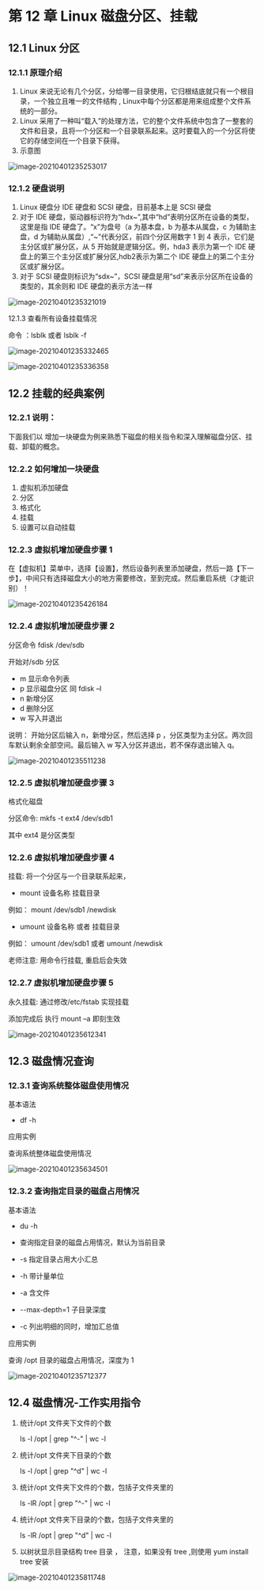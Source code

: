 # 第 12 章 Linux 磁盘分区、挂载

## 12.1 Linux 分区

### 12.1.1 原理介绍

1. Linux 来说无论有几个分区，分给哪一目录使用，它归根结底就只有一个根目录，一个独立且唯一的文件结构 , Linux中每个分区都是用来组成整个文件系统的一部分。
2. Linux 采用了一种叫“载入”的处理方法，它的整个文件系统中包含了一整套的文件和目录，且将一个分区和一个目录联系起来。这时要载入的一个分区将使它的存储空间在一个目录下获得。
3. 示意图

![image-20210401235253017](https://happychan.oss-cn-shenzhen.aliyuncs.com/img/pic/20210401235253.png)

### 12.1.2 硬盘说明

1. Linux 硬盘分 IDE 硬盘和 SCSI 硬盘，目前基本上是 SCSI 硬盘
2. 对于 IDE 硬盘，驱动器标识符为“hdx~”,其中“hd”表明分区所在设备的类型，这里是指 IDE 硬盘了。“x”为盘号（a 为基本盘，b 为基本从属盘，c 为辅助主盘，d 为辅助从属盘）,“~”代表分区，前四个分区用数字 1 到 4 表示，它们是主分区或扩展分区，从 5 开始就是逻辑分区。例，hda3 表示为第一个 IDE 硬盘上的第三个主分区或扩展分区,hdb2表示为第二个 IDE 硬盘上的第二个主分区或扩展分区。
3. 对于 SCSI 硬盘则标识为“sdx~”，SCSI 硬盘是用“sd”来表示分区所在设备的类型的，其余则和 IDE 硬盘的表示方法一样

![image-20210401235321019](https://happychan.oss-cn-shenzhen.aliyuncs.com/img/pic/20210401235321.png)

12.1.3 查看所有设备挂载情况

命令 ：lsblk 或者 lsblk -f

![image-20210401235332465](https://happychan.oss-cn-shenzhen.aliyuncs.com/img/pic/20210401235332.png)

![image-20210401235336358](https://happychan.oss-cn-shenzhen.aliyuncs.com/img/pic/20210401235336.png)

## 12.2 挂载的经典案例

### 12.2.1 说明：

下面我们以 增加一块硬盘为例来熟悉下磁盘的相关指令和深入理解磁盘分区、挂载、卸载的概念。

### 12.2.2 如何增加一块硬盘

1. 虚拟机添加硬盘
2. 分区
3. 格式化
4. 挂载
5. 设置可以自动挂载

### 12.2.3 虚拟机增加硬盘步骤 1

在【虚拟机】菜单中，选择【设置】，然后设备列表里添加硬盘，然后一路【下一步】，中间只有选择磁盘大小的地方需要修改，至到完成。然后重启系统（才能识别）！

![image-20210401235426184](https://happychan.oss-cn-shenzhen.aliyuncs.com/img/pic/20210401235426.png)

### 12.2.4 虚拟机增加硬盘步骤 2

分区命令 fdisk /dev/sdb

开始对/sdb 分区

- m 显示命令列表
- p 显示磁盘分区 同 fdisk –l
- n 新增分区
- d 删除分区
- w 写入并退出

说明： 开始分区后输入 n，新增分区，然后选择 p ，分区类型为主分区。两次回车默认剩余全部空间。最后输入 w 写入分区并退出，若不保存退出输入 q。

![image-20210401235511238](https://happychan.oss-cn-shenzhen.aliyuncs.com/img/pic/20210401235511.png)

### 12.2.5 虚拟机增加硬盘步骤 3

格式化磁盘

分区命令: mkfs -t ext4 /dev/sdb1

其中 ext4 是分区类型

### 12.2.6 虚拟机增加硬盘步骤 4

挂载: 将一个分区与一个目录联系起来，

- mount 设备名称 挂载目录

例如： mount /dev/sdb1 /newdisk

- umount 设备名称 或者 挂载目录

例如： umount /dev/sdb1 或者 umount /newdisk

老师注意: 用命令行挂载, 重启后会失效

### 12.2.7 虚拟机增加硬盘步骤 5

永久挂载: 通过修改/etc/fstab 实现挂载

添加完成后 执行 mount –a 即刻生效

![image-20210401235612341](https://happychan.oss-cn-shenzhen.aliyuncs.com/img/pic/20210401235612.png)

## 12.3 磁盘情况查询

### 12.3.1 查询系统整体磁盘使用情况

基本语法

- df -h

应用实例

查询系统整体磁盘使用情况

![image-20210401235634501](https://happychan.oss-cn-shenzhen.aliyuncs.com/img/pic/20210401235634.png)

### 12.3.2 查询指定目录的磁盘占用情况

基本语法

- du -h

- 查询指定目录的磁盘占用情况，默认为当前目录
- -s 指定目录占用大小汇总
- -h 带计量单位
- -a 含文件
- --max-depth=1 子目录深度
- -c 列出明细的同时，增加汇总值

应用实例

查询 /opt 目录的磁盘占用情况，深度为 1

![image-20210401235712377](https://happychan.oss-cn-shenzhen.aliyuncs.com/img/pic/20210401235712.png)

## 12.4 磁盘情况-工作实用指令

1. 统计/opt 文件夹下文件的个数

    ls -l /opt | grep "^-" | wc -l

2. 统计/opt 文件夹下目录的个数

    ls -l /opt | grep "^d" | wc -l

3. 统计/opt 文件夹下文件的个数，包括子文件夹里的

    ls -lR /opt | grep "^-" | wc -l

4. 统计/opt 文件夹下目录的个数，包括子文件夹里的

    ls -lR /opt | grep "^d" | wc -l

5. 以树状显示目录结构 tree 目录 ， 注意，如果没有 tree ,则使用 yum install tree 安装

![image-20210401235811748](https://happychan.oss-cn-shenzhen.aliyuncs.com/img/pic/20210401235811.png)









